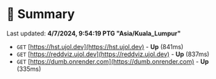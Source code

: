 # 📖 Summary
Last updated: **4/7/2024, 9:54:19 PTG "Asia/Kuala_Lumpur"**

- `GET` [https://hst.ujol.dev](https://hst.ujol.dev) - **Up** (841ms)
- `GET` [https://reddviz.ujol.dev](https://reddviz.ujol.dev) - **Up** (837ms)
- `GET` [https://dumb.onrender.com](https://dumb.onrender.com) - **Up** (335ms)
